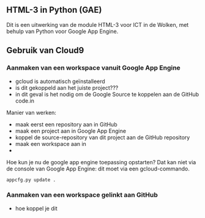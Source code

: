 ## HTML-3 in Python (GAE)

Dit is een uitwerking van de module HTML-3 voor ICT in de Wolken, met behulp van Python voor Google App Engine.

## Gebruik van Cloud9

### Aanmaken van een workspace vanuit Google App Engine

* gcloud is automatisch geïnstalleerd
* is dit gekoppeld aan het juiste project???
* in dit geval is het nodig om de Google Source te koppelen aan de GitHub code.in

Manier van werken:

* maak eerst een repository aan in GitHub
* maak een project aan in Google App Engine
* koppel de source-repository van dit project aan de GitHub repository
* maak een workspace aan in 
* 

Hoe kun je nu de google app engine toepassing opstarten? Dat kan niet via de console van Google App Engine: dit moet via een gcloud-commando.

`appcfg.py update .`

### Aanmaken van een workspace gelinkt aan GitHub

* hoe koppel je dit 